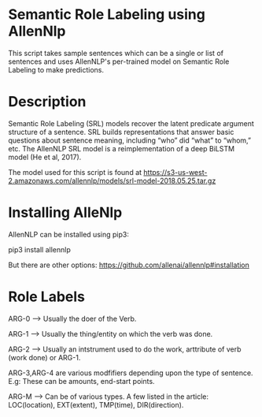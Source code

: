 # Semantic Role Labeling using AllenNlp

This script takes sample sentences which can be a single or list of sentences and uses AllenNLP's per-trained model on Semantic Role Labeling to make predictions.

# Description

Semantic Role Labeling (SRL) models recover the latent predicate argument structure of a sentence. SRL builds representations that answer basic questions about sentence meaning, including “who” did “what” to “whom,” etc. The AllenNLP SRL model is a reimplementation of a deep BiLSTM model (He et al, 2017).

The model used for this script is found at https://s3-us-west-2.amazonaws.com/allennlp/models/srl-model-2018.05.25.tar.gz

# Installing AlleNlp
AllenNLP can be installed using pip3:

pip3 install allennlp

But there are other options: https://github.com/allenai/allennlp#installation

# Role Labels

ARG-0  —> Usually the doer of the Verb. 

ARG-1  —> Usually the thing/entity on which the verb was done. 

ARG-2 —> Usually an intstrument used to do the work, arttribute of verb (work done) or ARG-1.

ARG-3,ARG-4 are various modfifiers depending upon the type of sentence. E.g: These can be amounts, end-start points. 

ARG-M —> Can be of various types. A few listed in the article: LOC(location), EXT(extent), TMP(time), DIR(direction).  
